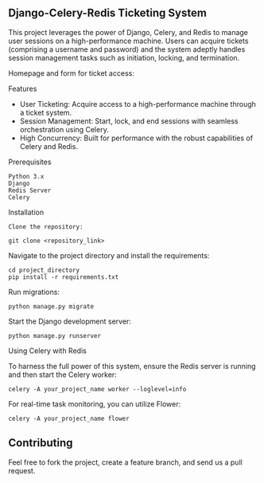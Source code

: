 ## Django-Celery-Redis Ticketing System

This project leverages the power of Django, Celery, and Redis to manage user sessions on a high-performance machine. Users can acquire tickets (comprising a username and password) and the system adeptly handles session management tasks such as initiation, locking, and termination.

Homepage and form for ticket access:

Features

- User Ticketing: Acquire access to a high-performance machine through a ticket system.
- Session Management: Start, lock, and end sessions with seamless orchestration using Celery.
- High Concurrency: Built for performance with the robust capabilities of Celery and Redis.

Prerequisites

    Python 3.x
    Django
    Redis Server
    Celery

Installation

    Clone the repository:

    git clone <repository_link>

Navigate to the project directory and install the requirements:

    cd project_directory
    pip install -r requirements.txt

Run migrations:


    python manage.py migrate

Start the Django development server:

    python manage.py runserver

Using Celery with Redis

To harness the full power of this system, ensure the Redis server is running and then start the Celery worker:

    celery -A your_project_name worker --loglevel=info

For real-time task monitoring, you can utilize Flower:


    celery -A your_project_name flower

## Contributing

Feel free to fork the project, create a feature branch, and send us a pull request.
